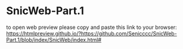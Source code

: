 # SnicWeb-Part.1
to open web preview please copy and paste this link to your browser: https://htmlpreview.github.io/?https://github.com/Senicccc/SnicWeb-Part.1/blob/index/SnicWeb/index.html#
